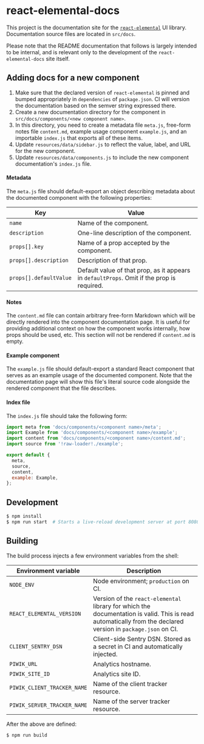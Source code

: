 # react-elemental-docs

This project is the documentation site for the [`react-elemental`](https://github.com/LINKIWI/react-elemental) UI library. Documentation source files are located in `src/docs`.

Please note that the README documentation that follows is largely intended to be internal, and is relevant only to the development of the `react-elemental-docs` site itself.

## Adding docs for a new component

1. Make sure that the declared version of `react-elemental` is pinned and bumped appropriately in `dependencies` of `package.json`. CI will version the documentation based on the semver string expressed there.
2. Create a new documentation directory for the component in `src/docs/components/<new component name>`.
3. In this directory, you need to create a metadata file `meta.js`, free-form notes file `content.md`, example usage component `example.js`, and an importable `index.js` that exports all of these items.
4. Update `resources/data/sidebar.js` to reflect the value, label, and URL for the new component.
5. Update `resources/data/components.js` to include the new component documentation's `index.js` file.

#### Metadata

The `meta.js` file should default-export an object describing metadata about the documented component with the following properties:

|Key|Value|
|-|-|
|`name`|Name of the component.|
|`description`|One-line description of the component.|
|`props[].key`|Name of a prop accepted by the component.|
|`props[].description`|Description of that prop.|
|`props[].defaultValue`|Default value of that prop, as it appears in `defaultProps`. Omit if the prop is required.|

#### Notes

The `content.md` file can contain arbitrary free-form Markdown which will be directly rendered into the component documentation page. It is useful for providing additional context on how the component works internally, how props should be used, etc. This section will not be rendered if `content.md` is empty.

#### Example component

The `example.js` file should default-export a standard React component that serves as an example usage of the documented component. Note that the documentation page will show this file's literal source code alongside the rendered component that the file describes.

#### Index file

The `index.js` file should take the following form:

```javascript
import meta from 'docs/components/<component name>/meta';
import Example from 'docs/components/<component name>/example';
import content from 'docs/components/<component name>/content.md';
import source from '!raw-loader!./example';

export default {
  meta,
  source,
  content,
  example: Example,
};
```

## Development

```bash
$ npm install
$ npm run start  # Starts a live-reload development server at port 8080
```

## Building

The build process injects a few environment variables from the shell:

|Environment variable|Description|
|-|-|
|`NODE_ENV`|Node environment; `production` on CI.|
|`REACT_ELEMENTAL_VERSION`|Version of the `react-elemental` library for which the documentation is valid. This is read automatically from the declared version in `package.json` on CI.|
|`CLIENT_SENTRY_DSN`|Client-side Sentry DSN. Stored as a secret in CI and automatically injected.|
|`PIWIK_URL`|Analytics hostname.|
|`PIWIK_SITE_ID`|Analytics site ID.|
|`PIWIK_CLIENT_TRACKER_NAME`|Name of the client tracker resource.|
|`PIWIK_SERVER_TRACKER_NAME`|Name of the server tracker resource.|

After the above are defined:

```bash
$ npm run build
```
